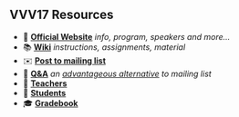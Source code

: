 ## VVV17 Resources

- 🏫 [**Official Website**](http://icub.org/winterschool) _info, program, speakers and more..._
- 📚 [**Wiki**](https://github.com/vvv-school/vvv17/wiki) _instructions, assignments, material_
- ✉️ [**Post to mailing list**](mailto:vvv17@icub.iit.it)
- 👋 [**Q&A**](https://github.com/vvv-school/vvv17/issues) _an [advantageous alternative](https://github.com/robotology/QA/issues/118) to mailing list_
- 👴 [**Teachers**](./teachers.md)
- 🙋 [**Students**](https://github.com/orgs/vvv-school/teams/vvv17-students)
- 🎓 [**Gradebook**](./gradebook.md)
